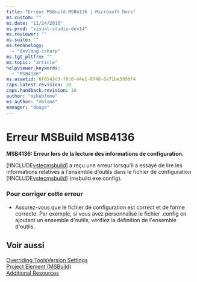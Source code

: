 ```yaml
---
title: "Erreur MSBuild MSB4136 | Microsoft Docs"
ms.custom: ""
ms.date: "11/24/2016"
ms.prod: "visual-studio-dev14"
ms.reviewer: ""
ms.suite: ""
ms.technology: 
  - "devlang-csharp"
ms.tgt_pltfrm: ""
ms.topic: "article"
helpviewer_keywords: 
  - "MSB4136"
ms.assetid: 6f0543d3-f8c0-44e1-8748-8a71be599bf4
caps.latest.revision: 10
caps.handback.revision: 10
author: "mikeblome"
ms.author: "mblome"
manager: "douge"
---
```

# Erreur MSBuild MSB4136
**MSB4136: Erreur lors de la lecture des informations de configuration.**  
  
 [!INCLUDE[vstecmsbuild](../extensibility/internals/includes/vstecmsbuild_md.md)] a reçu une erreur lorsqu'il a essayé de lire les informations relatives à l'ensemble d'outils dans le fichier de configuration [!INCLUDE[vstecmsbuild](../extensibility/internals/includes/vstecmsbuild_md.md)] \(msbuild.exe.config\).  
  
### Pour corriger cette erreur  
  
-   Assurez\-vous que le fichier de configuration est correct et de forme correcte.  Par exemple, si vous avez personnalisé le fichier .config en ajoutant un ensemble d'outils, vérifiez la définition de l'ensemble d'outils.  
  
## Voir aussi  
 [Overriding ToolsVersion Settings](../msbuild/overriding-toolsversion-settings.md)   
 [Project Element \(MSBuild\)](../msbuild/project-element-msbuild.md)   
 [Additional Resources](../msbuild/additional-msbuild-resources.md)